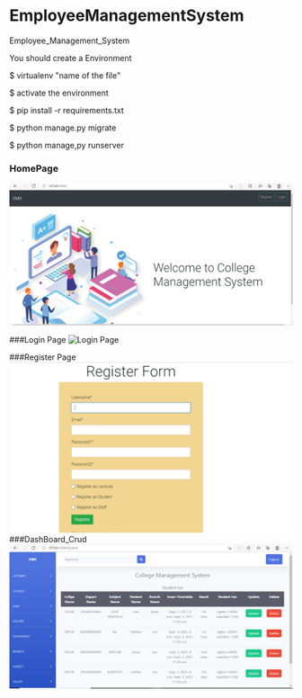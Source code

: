 # EmployeeManagementSystem
Employee_Management_System

You should create a Environment

$ virtualenv "name of the file"

$ activate the environment

$ pip install -r requirements.txt 

$ python manage.py migrate

$ python manage,py runserver


###  HomePage
![HomePage](static/images/homepage.PNG)

###Login Page
![Login Page](static/images/loginform.PNG)

###Register Page
![Register page](static/images/register.PNG)
###DashBoard_Crud
![Dashboard](static/images/Dashboard_with_student_details_crud.PNG)

























